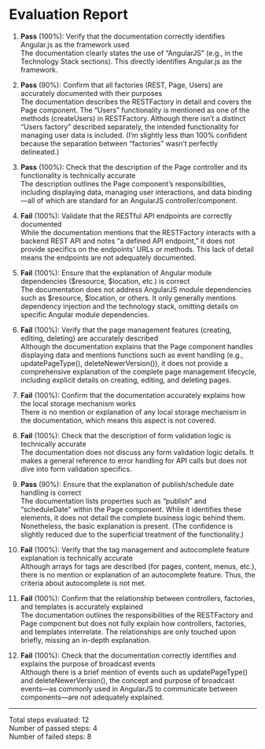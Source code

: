 # Evaluation Report

1. **Pass** (100%): Verify that the documentation correctly identifies Angular.js as the framework used  
   The documentation clearly states the use of “AngularJS” (e.g., in the Technology Stack sections). This directly identifies Angular.js as the framework.

2. **Pass** (90%): Confirm that all factories (REST, Page, Users) are accurately documented with their purposes  
   The documentation describes the RESTFactory in detail and covers the Page component. The “Users” functionality is mentioned as one of the methods (createUsers) in RESTFactory. Although there isn’t a distinct “Users factory” described separately, the intended functionality for managing user data is included. (I’m slightly less than 100% confident because the separation between “factories” wasn’t perfectly delineated.)

3. **Pass** (100%): Check that the description of the Page controller and its functionality is technically accurate  
   The description outlines the Page component’s responsibilities, including displaying data, managing user interactions, and data binding—all of which are standard for an AngularJS controller/component.

4. **Fail** (100%): Validate that the RESTful API endpoints are correctly documented  
   While the documentation mentions that the RESTFactory interacts with a backend REST API and notes “a defined API endpoint,” it does not provide specifics on the endpoints’ URLs or methods. This lack of detail means the endpoints are not adequately documented.

5. **Fail** (100%): Ensure that the explanation of Angular module dependencies ($resource, $location, etc.) is correct  
   The documentation does not address AngularJS module dependencies such as $resource, $location, or others. It only generally mentions dependency injection and the technology stack, omitting details on specific Angular module dependencies.

6. **Fail** (100%): Verify that the page management features (creating, editing, deleting) are accurately described  
   Although the documentation explains that the Page component handles displaying data and mentions functions such as event handling (e.g., updatePageType(), deleteNewerVersion()), it does not provide a comprehensive explanation of the complete page management lifecycle, including explicit details on creating, editing, and deleting pages.

7. **Fail** (100%): Confirm that the documentation accurately explains how the local storage mechanism works  
   There is no mention or explanation of any local storage mechanism in the documentation, which means this aspect is not covered.

8. **Fail** (100%): Check that the description of form validation logic is technically accurate  
   The documentation does not discuss any form validation logic details. It makes a general reference to error handling for API calls but does not dive into form validation specifics.

9. **Pass** (90%): Ensure that the explanation of publish/schedule date handling is correct  
   The documentation lists properties such as “publish” and “scheduleDate” within the Page component. While it identifies these elements, it does not detail the complete business logic behind them. Nonetheless, the basic explanation is present. (The confidence is slightly reduced due to the superficial treatment of the functionality.)

10. **Fail** (100%): Verify that the tag management and autocomplete feature explanation is technically accurate  
    Although arrays for tags are described (for pages, content, menus, etc.), there is no mention or explanation of an autocomplete feature. Thus, the criteria about autocomplete is not met.

11. **Fail** (100%): Confirm that the relationship between controllers, factories, and templates is accurately explained  
    The documentation outlines the responsibilities of the RESTFactory and Page component but does not fully explain how controllers, factories, and templates interrelate. The relationships are only touched upon briefly, missing an in-depth explanation.

12. **Fail** (100%): Check that the documentation correctly identifies and explains the purpose of broadcast events  
    Although there is a brief mention of events such as updatePageType() and deleteNewerVersion(), the concept and purpose of broadcast events—as commonly used in AngularJS to communicate between components—are not adequately explained.

---

Total steps evaluated: 12  
Number of passed steps: 4  
Number of failed steps: 8